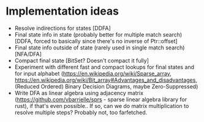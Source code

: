# Implementation ideas

- Resolve indirections for states [DDFA]
- Final state info in state (probably better for multiple match search) [DDFA, forced to basically since there's no inverse of Ptr::offset]
- Final state info outside of state (rarely used in single match search) [NFA/DFA]
- Compact final state [BitSet? Doesn't compact it fully]
- Experiment with different fast and compact lookups for final states and for input alphabet (https://en.wikipedia.org/wiki/Sparse_array, https://en.wikipedia.org/wiki/Bit_array#Advantages_and_disadvantages, (Reduced Ordered) Binary Decision Diagrams, maybe Zero-Suppressed)
- Write DFA as linear algebra using adjacency matrix (https://github.com/vbarrielle/sprs - sparse linear algebra library for rust), if that's even possible.. If so, can we do matrix multiplication to resolve multiple steps? Probably not, too farfetched. 